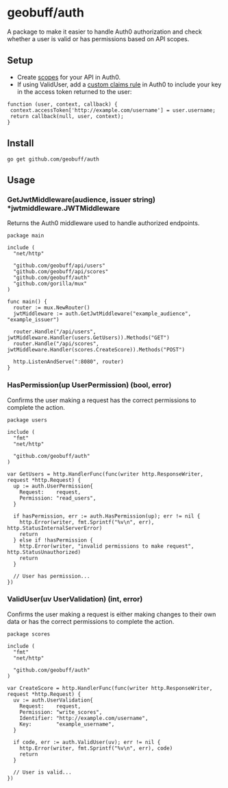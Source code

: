 # geobuff/auth
A package to make it easier to handle Auth0 authorization and check whether a user is valid or has permissions based on API scopes.

## Setup
 - Create [scopes](https://auth0.com/docs/scopes/api-scopes) for your API in Auth0.
 - If using ValidUser, add a [custom claims rule](https://auth0.com/docs/scopes/sample-use-cases-scopes-and-claims#add-custom-claims-to-a-token) in Auth0 to include your key in the access token returned to the user:
 ```
 function (user, context, callback) {
  context.accessToken['http://example.com/username'] = user.username;
  return callback(null, user, context);
}
 ```
 
## Install
```
go get github.com/geobuff/auth
```

## Usage

### GetJwtMiddleware(audience, issuer string) *jwtmiddleware.JWTMiddleware
Returns the Auth0 middleware used to handle authorized endpoints.

```
package main

include (
  "net/http"
  
  "github.com/geobuff/api/users"
  "github.com/geobuff/api/scores"
  "github.com/geobuff/auth"
  "github.com/gorilla/mux"
)

func main() {
  router := mux.NewRouter()
  jwtMiddleware := auth.GetJwtMiddleware("example_audience", "example_issuer")
  
  router.Handle("/api/users", jwtMiddleware.Handler(users.GetUsers)).Methods("GET")
  router.Handle("/api/scores", jwtMiddleware.Handler(scores.CreateScore)).Methods("POST")
  
  http.ListenAndServe(":8080", router)
}
```

### HasPermission(up UserPermission) (bool, error)
Confirms the user making a request has the correct permissions to complete the action.

```
package users

include (
  "fmt"
  "net/http"
  
  "github.com/geobuff/auth"
)

var GetUsers = http.HandlerFunc(func(writer http.ResponseWriter, request *http.Request) {
  up := auth.UserPermission{
    Request:    request,
    Permission: "read_users",
  }

  if hasPermission, err := auth.HasPermission(up); err != nil {
    http.Error(writer, fmt.Sprintf("%v\n", err), http.StatusInternalServerError)
    return
  } else if !hasPermission {
    http.Error(writer, "invalid permissions to make request", http.StatusUnauthorized)
    return
  }
  
  // User has permission...
})
```

### ValidUser(uv UserValidation) (int, error)
Confirms the user making a request is either making changes to their own data or has the correct permissions to complete the action.

```
package scores

include (
  "fmt"
  "net/http"
  
  "github.com/geobuff/auth"
)

var CreateScore = http.HandlerFunc(func(writer http.ResponseWriter, request *http.Request) {
  uv := auth.UserValidation{
    Request:    request,
    Permission: "write_scores",
    Identifier: "http://example.com/username",
    Key:        "example_username",
  }

  if code, err := auth.ValidUser(uv); err != nil {
    http.Error(writer, fmt.Sprintf("%v\n", err), code)
    return
  }

  // User is valid...
})

```

